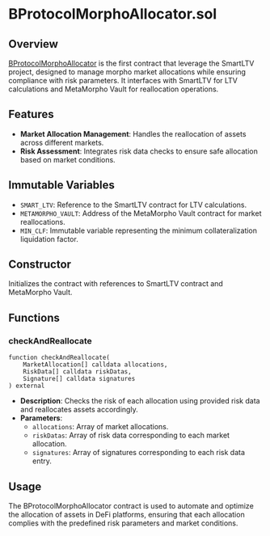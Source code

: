 # BProtocolMorphoAllocator.sol

## Overview

[BProtocolMorphoAllocator](../../src/morpho/BProtocolMorphoAllocator.sol) is the first contract that leverage the SmartLTV project, designed to manage morpho market allocations while ensuring compliance with risk parameters. It interfaces with SmartLTV for LTV calculations and MetaMorpho Vault for reallocation operations.

## Features

- **Market Allocation Management**: Handles the reallocation of assets across different markets.
- **Risk Assessment**: Integrates risk data checks to ensure safe allocation based on market conditions.

## Immutable Variables

- `SMART_LTV`: Reference to the SmartLTV contract for LTV calculations.
- `METAMORPHO_VAULT`: Address of the MetaMorpho Vault contract for market reallocations.
- `MIN_CLF`: Immutable variable representing the minimum collateralization liquidation factor.

## Constructor

Initializes the contract with references to SmartLTV contract and MetaMorpho Vault.

## Functions

### checkAndReallocate

```solidity
function checkAndReallocate(
    MarketAllocation[] calldata allocations,
    RiskData[] calldata riskDatas,
    Signature[] calldata signatures
) external
```

- **Description**: Checks the risk of each allocation using provided risk data and reallocates assets accordingly.
- **Parameters**:
  - `allocations`: Array of market allocations.
  - `riskDatas`: Array of risk data corresponding to each market allocation.
  - `signatures`: Array of signatures corresponding to each risk data entry.

## Usage

The BProtocolMorphoAllocator contract is used to automate and optimize the allocation of assets in DeFi platforms, ensuring that each allocation complies with the predefined risk parameters and market conditions.
